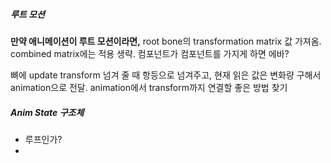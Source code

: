 ##### 루트 모션
**만약 애니메이션이 루트 모션이라면,** 
root bone의 transformation matrix 값 가져옴. combined matrix에는 적용 생략.
컴포넌트가 컴포넌트를 가지게 하면 에바?

뼈에 update transform 넘겨 줄 때 항등으로 넘겨주고, 현재 읽은 값은 변화량 구해서 animation으로 전달. animation에서 transform까지 연결할 좋은 방법 찾기

##### Anim State 구조체
- 루프인가?
- 